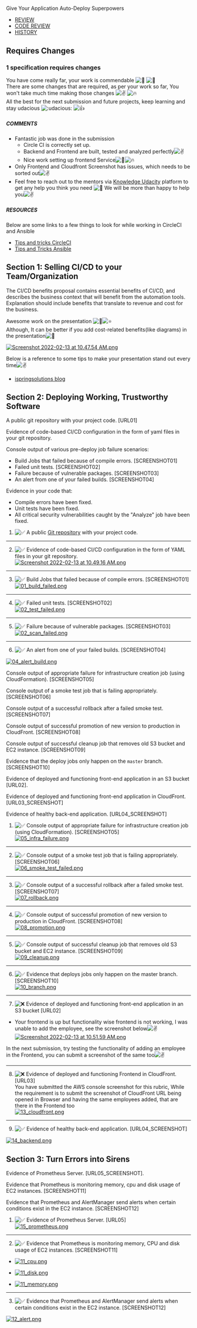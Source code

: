 #   
Give Your Application Auto-Deploy Superpowers

* [REVIEW](https://review.udacity.com/)
* [CODE REVIEW ](https://review.udacity.com/)
* [HISTORY](https://review.udacity.com/)

## Requires Changes

### 1 specification requires changes

You have come really far, your work is commendable ![:tada:](https://review.udacity.com/assets/images/emojis/tada.png) ![:clap:](https://review.udacity.com/assets/images/emojis/clap.png)  
There are some changes that are required, as per your work so far, You won't take much time making those changes ![:v:](https://review.udacity.com/assets/images/emojis/v.png) ![:fire:](https://review.udacity.com/assets/images/emojis/fire.png)  
All the best for the next submission and future projects, keep learning and stay udacious ![:udacious:](https://review.udacity.com/assets/images/emojis/udacious.png) ![:thumbsup:](https://review.udacity.com/assets/images/emojis/thumbsup.png)

##### COMMENTS

* Fantastic job was done in the submission
  * Circle CI is correctly set up.
  * Backend and Frontend are built, tested and analyzed perfectly![:v:](https://review.udacity.com/assets/images/emojis/v.png)
  * Nice work setting up frontend Service![:clap:](https://review.udacity.com/assets/images/emojis/clap.png)![:fire:](https://review.udacity.com/assets/images/emojis/fire.png)
* Only Frontend and Cloudfront Screenshot has issues, which needs to be sorted out![:v:](https://review.udacity.com/assets/images/emojis/v.png)
* Feel free to reach out to the mentors via [Knowledge Udacity](https://knowledge.udacity.com/) platform to get any help you think you need ![:raised_hands:](https://review.udacity.com/assets/images/emojis/raised_hands.png) We will be more than happy to help you![:v:](https://review.udacity.com/assets/images/emojis/v.png)

##### RESOURCES

Below are some links to a few things to look for while working in CircleCI and Ansible

* [Tips and tricks CircleCI](https://circleci.com/blog/six-optimization-tips-for-your-config/)
* [Tips and Tricks Ansible](https://blog.ippon.tech/ansible-tips-and-tricks/)

## Section 1: Selling CI/CD to your Team/Organization

The CI/CD benefits proposal contains essential benefits of CI/CD, and describes the business context that will benefit from the automation tools. Explanation should include benefits that translate to revenue and cost for the business.

Awesome work on the presentation ![:clap:](https://review.udacity.com/assets/images/emojis/clap.png)![:star:](https://review.udacity.com/assets/images/emojis/star.png)  
Although, It can be better if you add cost-related benefits(like diagrams) in the presentation![:raised_hands:](https://review.udacity.com/assets/images/emojis/raised_hands.png)

[![Screenshot 2022-02-13 at 10.47.54 AM.png](https://udacity-reviews-uploads.s3.us-west-2.amazonaws.com/_attachments/86334/1644729481/Screenshot_2022-02-13_at_10.47.54_AM.png)](https://udacity-reviews-uploads.s3.us-west-2.amazonaws.com/_attachments/86334/1644729481/Screenshot_2022-02-13_at_10.47.54_AM.png)

Below is a reference to some tips to make your presentation stand out every time![:v:](https://review.udacity.com/assets/images/emojis/v.png)

* [ispringsolutions blog](https://www.ispringsolutions.com/blog/10-powerpoint-tips-to-make-your-slides-more-effective)

## Section 2: Deploying Working, Trustworthy Software

A public git repository with your project code. \[URL01\]

Evidence of code-based CI/CD configuration in the form of yaml files in your git repository.

Console output of various pre-deploy job failure scenarios:

* Build Jobs that failed because of compile errors. \[SCREENSHOT01\]
* Failed unit tests. \[SCREENSHOT02\]
* Failure because of vulnerable packages. \[SCREENSHOT03\]
* An alert from one of your failed builds. \[SCREENSHOT04\]

Evidence in your code that:

* Compile errors have been fixed.
* Unit tests have been fixed.
* All critical security vulnerabilities caught by the "Analyze" job have been fixed.

1) ![:white_check_mark:](https://review.udacity.com/assets/images/emojis/white_check_mark.png) A public [Git repository](https://github.com/ovimihai/cdond-c3-projectstarter/blob/master/solution/Screenshots.md) with your project code.

---

2) ![:white_check_mark:](https://review.udacity.com/assets/images/emojis/white_check_mark.png) Evidence of code-based CI/CD configuration in the form of YAML files in your git repository.  
[![Screenshot 2022-02-13 at 10.49.16 AM.png](https://udacity-reviews-uploads.s3.us-west-2.amazonaws.com/_attachments/86334/1644729561/Screenshot_2022-02-13_at_10.49.16_AM.png)](https://udacity-reviews-uploads.s3.us-west-2.amazonaws.com/_attachments/86334/1644729561/Screenshot_2022-02-13_at_10.49.16_AM.png)

---

3) ![:white_check_mark:](https://review.udacity.com/assets/images/emojis/white_check_mark.png) Build Jobs that failed because of compile errors. \[SCREENSHOT01\]  
[![01_build_failed.png](https://udacity-reviews-uploads.s3.us-west-2.amazonaws.com/_attachments/86334/1644729602/01_build_failed.png)](https://udacity-reviews-uploads.s3.us-west-2.amazonaws.com/_attachments/86334/1644729602/01_build_failed.png)

---

4) ![:white_check_mark:](https://review.udacity.com/assets/images/emojis/white_check_mark.png) Failed unit tests. \[SCREENSHOT02\]  
[![02_test_failed.png](https://udacity-reviews-uploads.s3.us-west-2.amazonaws.com/_attachments/86334/1644729602/02_test_failed.png)](https://udacity-reviews-uploads.s3.us-west-2.amazonaws.com/_attachments/86334/1644729602/02_test_failed.png)

---

5) ![:white_check_mark:](https://review.udacity.com/assets/images/emojis/white_check_mark.png) Failure because of vulnerable packages. \[SCREENSHOT03\]  
[![02_scan_failed.png](https://udacity-reviews-uploads.s3.us-west-2.amazonaws.com/_attachments/86334/1644729602/02_scan_failed.png)](https://udacity-reviews-uploads.s3.us-west-2.amazonaws.com/_attachments/86334/1644729602/02_scan_failed.png)

---

6) ![:white_check_mark:](https://review.udacity.com/assets/images/emojis/white_check_mark.png) An alert from one of your failed builds. \[SCREENSHOT04\]

[![04_alert_build.png](https://udacity-reviews-uploads.s3.us-west-2.amazonaws.com/_attachments/86334/1644729602/04_alert_build.png)](https://udacity-reviews-uploads.s3.us-west-2.amazonaws.com/_attachments/86334/1644729602/04_alert_build.png)

Console output of appropriate failure for infrastructure creation job (using CloudFormation). \[SCREENSHOT05\]

Console output of a smoke test job that is failing appropriately. \[SCREENSHOT06\]

Console output of a successful rollback after a failed smoke test. \[SCREENSHOT07\]

Console output of successful promotion of new version to production in CloudFront. \[SCREENSHOT08\]

Console output of successful cleanup job that removes old S3 bucket and EC2 instance. \[SCREENSHOT09\]

Evidence that the deploy jobs only happen on the `master` branch. \[SCREENSHOT10\]

Evidence of deployed and functioning front-end application in an S3 bucket \[URL02\].

Evidence of deployed and functioning front-end application in CloudFront. \[URL03\_SCREENSHOT\]

Evidence of healthy back-end application. \[URL04\_SCREENSHOT\]

1) ![:white_check_mark:](https://review.udacity.com/assets/images/emojis/white_check_mark.png) Console output of appropriate failure for infrastructure creation job (using CloudFormation). \[SCREENSHOT05\]  
[![05_infra_failure.png](https://udacity-reviews-uploads.s3.us-west-2.amazonaws.com/_attachments/86334/1644729767/05_infra_failure.png)](https://udacity-reviews-uploads.s3.us-west-2.amazonaws.com/_attachments/86334/1644729767/05_infra_failure.png)

---

2) ![:white_check_mark:](https://review.udacity.com/assets/images/emojis/white_check_mark.png) Console output of a smoke test job that is failing appropriately. \[SCREENSHOT06\]  
[![06_smoke_test_failed.png](https://udacity-reviews-uploads.s3.us-west-2.amazonaws.com/_attachments/86334/1644729767/06_smoke_test_failed.png)](https://udacity-reviews-uploads.s3.us-west-2.amazonaws.com/_attachments/86334/1644729767/06_smoke_test_failed.png)

---

3) ![:white_check_mark:](https://review.udacity.com/assets/images/emojis/white_check_mark.png) Console output of a successful rollback after a failed smoke test. \[SCREENSHOT07\]  
[![07_rollback.png](https://udacity-reviews-uploads.s3.us-west-2.amazonaws.com/_attachments/86334/1644729767/07_rollback.png)](https://udacity-reviews-uploads.s3.us-west-2.amazonaws.com/_attachments/86334/1644729767/07_rollback.png)

---

4) ![:white_check_mark:](https://review.udacity.com/assets/images/emojis/white_check_mark.png) Console output of successful promotion of new version to production in CloudFront. \[SCREENSHOT08\]  
[![08_promotion.png](https://udacity-reviews-uploads.s3.us-west-2.amazonaws.com/_attachments/86334/1644729767/08_promotion.png)](https://udacity-reviews-uploads.s3.us-west-2.amazonaws.com/_attachments/86334/1644729767/08_promotion.png)

---

5) ![:white_check_mark:](https://review.udacity.com/assets/images/emojis/white_check_mark.png) Console output of successful cleanup job that removes old S3 bucket and EC2 instance. \[SCREENSHOT09\]  
[![09_cleanup.png](https://udacity-reviews-uploads.s3.us-west-2.amazonaws.com/_attachments/86334/1644729767/09_cleanup.png)](https://udacity-reviews-uploads.s3.us-west-2.amazonaws.com/_attachments/86334/1644729767/09_cleanup.png)

---

6) ![:white_check_mark:](https://review.udacity.com/assets/images/emojis/white_check_mark.png) Evidence that deploys jobs only happen on the master branch. \[SCREENSHOT10\]  
[![10_branch.png](https://udacity-reviews-uploads.s3.us-west-2.amazonaws.com/_attachments/86334/1644729779/10_branch.png)](https://udacity-reviews-uploads.s3.us-west-2.amazonaws.com/_attachments/86334/1644729779/10_branch.png)

---

7) ![:x:](https://review.udacity.com/assets/images/emojis/x.png) Evidence of deployed and functioning front-end application in an S3 bucket \[URL02\]

* Your frontend is up but functionality wise frontend is not working, I was unable to add the employee, see the screenshot below![:v:](https://review.udacity.com/assets/images/emojis/v.png)  
[![Screenshot 2022-02-13 at 10.51.59 AM.png](https://udacity-reviews-uploads.s3.us-west-2.amazonaws.com/_attachments/86334/1644729724/Screenshot_2022-02-13_at_10.51.59_AM.png)](https://udacity-reviews-uploads.s3.us-west-2.amazonaws.com/_attachments/86334/1644729724/Screenshot_2022-02-13_at_10.51.59_AM.png)

In the next submission, try testing the functionality of adding an employee in the Frontend, you can submit a screenshot of the same too![:v:](https://review.udacity.com/assets/images/emojis/v.png)

---

8) ![:x:](https://review.udacity.com/assets/images/emojis/x.png) Evidence of deployed and functioning Frontend in CloudFront. \[URL03\]  
You have submitted the AWS console screenshot for this rubric, While the requirement is to submit the screenshot of CloudFront URL being opened in Browser and having the same employees added, that are there in the Frontend too  
[![13_cloudfront.png](https://udacity-reviews-uploads.s3.us-west-2.amazonaws.com/_attachments/86334/1644729779/13_cloudfront.png)](https://udacity-reviews-uploads.s3.us-west-2.amazonaws.com/_attachments/86334/1644729779/13_cloudfront.png)

---

9) ![:white_check_mark:](https://review.udacity.com/assets/images/emojis/white_check_mark.png) Evidence of healthy back-end application. \[URL04\_SCREENSHOT\]

[![14_backend.png](https://udacity-reviews-uploads.s3.us-west-2.amazonaws.com/_attachments/86334/1644729779/14_backend.png)](https://udacity-reviews-uploads.s3.us-west-2.amazonaws.com/_attachments/86334/1644729779/14_backend.png)

## Section 3: Turn Errors into Sirens

Evidence of Prometheus Server. \[URL05\_SCREENSHOT\].

Evidence that Prometheus is monitoring memory, cpu and disk usage of EC2 instances. \[SCREENSHOT11\]

Evidence that Prometheus and AlertManager send alerts when certain conditions exist in the EC2 instance. \[SCREENSHOT12\]

1) ![:white_check_mark:](https://review.udacity.com/assets/images/emojis/white_check_mark.png) Evidence of Prometheus Server. \[URL05\]  
[![15_prometheus.png](https://udacity-reviews-uploads.s3.us-west-2.amazonaws.com/_attachments/86334/1644729938/15_prometheus.png)](https://udacity-reviews-uploads.s3.us-west-2.amazonaws.com/_attachments/86334/1644729938/15_prometheus.png)

---

2) ![:white_check_mark:](https://review.udacity.com/assets/images/emojis/white_check_mark.png) Evidence that Prometheus is monitoring memory, CPU and disk usage of EC2 instances. \[SCREENSHOT11\]

* [![11_cpu.png](https://udacity-reviews-uploads.s3.us-west-2.amazonaws.com/_attachments/86334/1644729938/11_cpu.png)](https://udacity-reviews-uploads.s3.us-west-2.amazonaws.com/_attachments/86334/1644729938/11_cpu.png)

* [![11_disk.png](https://udacity-reviews-uploads.s3.us-west-2.amazonaws.com/_attachments/86334/1644729938/11_disk.png)](https://udacity-reviews-uploads.s3.us-west-2.amazonaws.com/_attachments/86334/1644729938/11_disk.png)

* [![11_memory.png](https://udacity-reviews-uploads.s3.us-west-2.amazonaws.com/_attachments/86334/1644729938/11_memory.png)](https://udacity-reviews-uploads.s3.us-west-2.amazonaws.com/_attachments/86334/1644729938/11_memory.png)

---

3) ![:white_check_mark:](https://review.udacity.com/assets/images/emojis/white_check_mark.png) Evidence that Prometheus and AlertManager send alerts when certain conditions exist in the EC2 instance. \[SCREENSHOT12\]

[![12_alert.png](https://udacity-reviews-uploads.s3.us-west-2.amazonaws.com/_attachments/86334/1644729938/12_alert.png)](https://udacity-reviews-uploads.s3.us-west-2.amazonaws.com/_attachments/86334/1644729938/12_alert.png)